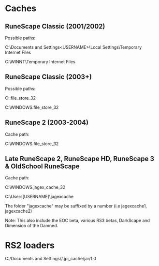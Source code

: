 # Caches
## RuneScape Classic (2001/2002) 

Possible paths: 

C:\Documents and Settings\<USERNAME>\Local Settings\Temporary Internet Files

C:\WINNT\Temporary Internet Files

## RuneScape Classic (2003+) 

Possible paths: 

C:\.file_store_32

C:\WINDOWS\.file_store_32


## RuneScape 2 (2003-2004) 

Cache path:

C:\WINDOWS\.file_store_32

## Late RuneScape 2, RuneScape HD, RuneScape 3 & OldSchool RuneScape 

Cache path:

C:\WINDOWS\.jagex_cache_32

C:\Users\[USERNAME]\jagexcache

The folder "jagexcache" may be suffixed by a number (i.e jagexcache1, jagexcache2)

Note: This also include the EOC beta, various RS3 betas, DarkScape and Dimension of the Damned. 

# RS2 loaders
C:/Documents and Settings/<Name>/.jpi_cache/jar/1.0
